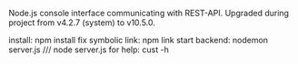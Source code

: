 Node.js console interface communicating with REST-API. Upgraded during project from v4.2.7 (system) to v10.5.0.

install: npm install
fix symbolic link: npm link
start backend: nodemon server.js   ///   node server.js
for help: cust -h